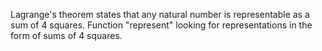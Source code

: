 Lagrange's theorem states that any natural number is representable as a sum of 4 squares.
Function "represent" looking for representations in the form of sums of 4 squares.
